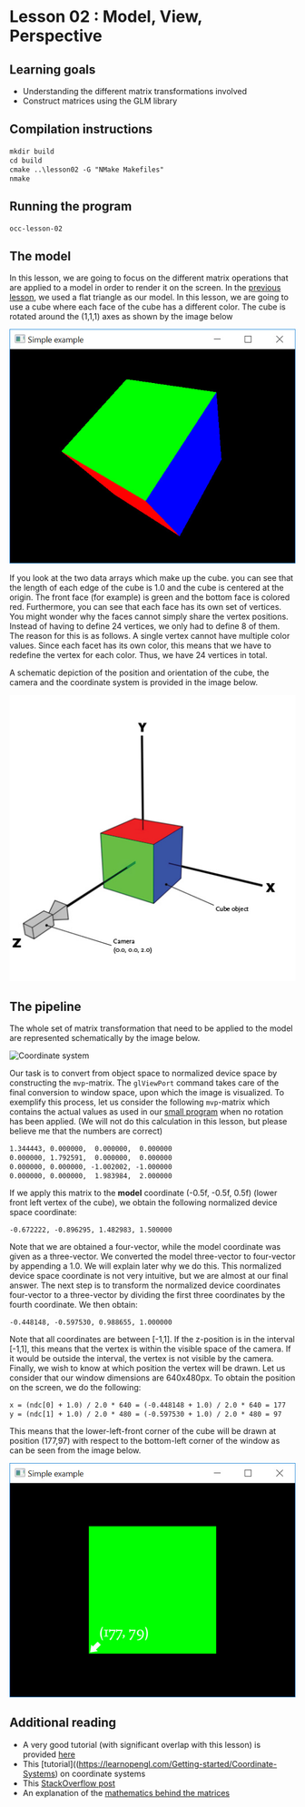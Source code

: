# Lesson 02 : Model, View, Perspective

## Learning goals
* Understanding the different matrix transformations involved
* Construct matrices using the GLM library

## Compilation instructions
```
mkdir build
cd build
cmake ..\lesson02 -G "NMake Makefiles"
nmake
```

## Running the program
```
occ-lesson-02
```

## The model
In this lesson, we are going to focus on the different matrix operations that are applied to a model in order to render it on the screen. In the [previous lesson](../lesson01/README.md), we used a flat triangle as our model. In this lesson, we are going to use a cube where each face of the cube has a different color. The cube is rotated around the (1,1,1) axes as shown by the image below

![Rotating cube](images/rotating_cube.jpg "Lesson 02 - Rotating cube")

If you look at the two data arrays which make up the cube. you can see that the length of each edge of the cube is 1.0 and the cube is centered at the origin. The front face (for example) is green and the bottom face is colored red. Furthermore, you can see that each face has its own set of vertices. You might wonder why the faces cannot simply share the vertex positions. Instead of having to define 24 vertices, we only had to define 8 of them. The reason for this is as follows. A single vertex cannot have multiple color values. Since each facet has its own color, this means that we have to redefine the vertex for each color. Thus, we have 24 vertices in total.

A schematic depiction of the position and orientation of the cube, the camera and the coordinate system is provided in the image below.

![Coordinate system](images/coordinate_system.jpg "Lesson 02 - Coordinate system")

## The pipeline

The whole set of matrix transformation that need to be applied to the model are represented schematically by the image below.

![Coordinate system](https://i.stack.imgur.com/XX1Vg.jpg "Lesson 02 - Pipeline")

Our task is to convert from object space to normalized device space by constructing the `mvp`-matrix. The `glViewPort` command takes care of the final conversion to window space, upon which the image is visualized. To exemplify this process, let us consider the following `mvp`-matrix which contains the actual values as used in our [small program](main.cpp) when no rotation has been applied. (We will not do this calculation in this lesson, but please believe me that the numbers are correct)

```
1.344443, 0.000000,  0.000000,  0.000000
0.000000, 1.792591,  0.000000,  0.000000
0.000000, 0.000000, -1.002002, -1.000000
0.000000, 0.000000,  1.983984,  2.000000
```

If we apply this matrix to the **model** coordinate (-0.5f, -0.5f, 0.5f) (lower front left vertex of the cube), we obtain the following normalized device space coordinate:

```
-0.672222, -0.896295, 1.482983, 1.500000
```

Note that we are obtained a four-vector, while the model coordinate was given as a three-vector. We converted the model three-vector to four-vector by appending a 1.0. We will explain later why we do this. This normalized device space coordinate is not very intuitive, but we are almost at our final answer. The next step is to transform the normalized device coordinates four-vector to a three-vector by dividing the first three coordinates by the fourth coordinate. We then obtain:

```
-0.448148, -0.597530, 0.988655, 1.000000
```

Note that all coordinates are between [-1,1]. If the z-position is in the interval [-1,1], this means that the vertex is within the visible space of the camera. If it would be outside the interval, the vertex is not visible by the camera. Finally, we wish to know at which position the vertex will be drawn. Let us consider that our window dimensions are 640x480px. To obtain the position on the screen, we do the following:

```
x = (ndc[0] + 1.0) / 2.0 * 640 = (-0.448148 + 1.0) / 2.0 * 640 = 177
y = (ndc[1] + 1.0) / 2.0 * 480 = (-0.597530 + 1.0) / 2.0 * 480 = 97
```

This means that the lower-left-front corner of the cube will be drawn at position (177,97) with respect to the bottom-left corner of the window as can be seen from the image below.

![Pixel position](images/pixel_position.jpg "Lesson 02 - Pixel position")

## Additional reading
* A very good tutorial (with significant overlap with this lesson) is provided [here](http://www.opengl-tutorial.org/beginners-tutorials/tutorial-3-matrices/)
* This [tutorial]((https://learnopengl.com/Getting-started/Coordinate-Systems) on coordinate systems
* This [StackOverflow post](https://stackoverflow.com/questions/4124041/is-opengl-coordinate-system-left-handed-or-right-handed)
* An explanation of the [mathematics behind the matrices](http://www.songho.ca/opengl/gl_projectionmatrix.html)